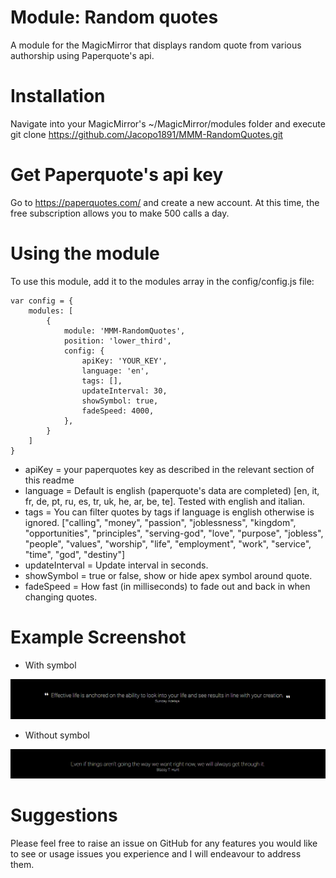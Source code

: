 # Module: Random quotes

A module for the MagicMirror that displays random quote from various authorship using Paperquote's api.

# Installation
Navigate into your MagicMirror's ~/MagicMirror/modules folder and execute git clone https://github.com/Jacopo1891/MMM-RandomQuotes.git

# Get Paperquote's api key
Go to https://paperquotes.com/ and create a new account. At this time, the free subscription allows you to make 500 calls a day.

# Using the module
To use this module, add it to the modules array in the config/config.js file:
```
var config = {
    modules: [
        {
            module: 'MMM-RandomQuotes',
            position: 'lower_third',
            config: {
                apiKey: 'YOUR_KEY',
                language: 'en',
                tags: [],
                updateInterval: 30,
                showSymbol: true,
                fadeSpeed: 4000,
            },
        }
    ]
}
```
* apiKey = your paperquotes key as described in the relevant section of this readme
* language = Default is english (paperquote's data are completed) [en, it, fr, de, pt, ru, es, tr, uk, he, ar, be, te]. Tested with english and italian.
* tags = You can filter quotes by tags if language is english otherwise is ignored. ["calling", "money", "passion", "joblessness", "kingdom", "opportunities", "principles", "serving-god", "love", "purpose", "jobless", "people", "values", "worship", "life", "employment", "work", "service", "time", "god", "destiny"]
* updateInterval = Update interval in seconds.
* showSymbol = true or false, show or hide apex symbol around quote.
* fadeSpeed = How fast (in milliseconds) to fade out and back in when changing quotes.

# Example Screenshot
* With symbol

![alt text](https://github.com/Jacopo1891/MMM-RandomQuotes/blob/master/screen/01-quote_apex.png)

* Without symbol

![alt text](https://github.com/Jacopo1891/MMM-RandomQuotes/blob/master/screen/02-quote_without_apex.png)

# Suggestions
Please feel free to raise an issue on GitHub for any features you would like to see or usage issues you experience and I will endeavour to address them.
